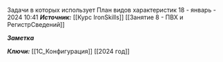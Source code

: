 
Задачи в которых использует План видов характеристик
 18 - январь - 2024  10:41 
***Источник:***  [[Курс IronSkills]] [[Занятие 8 - ПВХ и РегистрСведений]]

***Заметка*** 


***Ключи:*** [[1С_Конфигурация]] [[2024 год]]